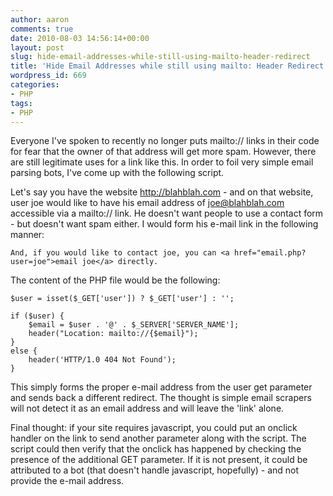 ```yaml
---
author: aaron
comments: true
date: 2010-08-03 14:56:14+00:00
layout: post
slug: hide-email-addresses-while-still-using-mailto-header-redirect
title: 'Hide Email Addresses while still using mailto: Header Redirect'
wordpress_id: 669
categories:
- PHP
tags:
- PHP
---
```


Everyone I've spoken to recently no longer puts mailto:// links in their code for fear that the owner of that address will get more spam.  However, there are still legitimate uses for a link like this.  In order to foil very simple email parsing bots, I've come up with the following script.

Let's say you have the website http://blahblah.com - and on that website, user joe would like to have his email address of joe@blahblah.com accessible via a mailto:// link.  He doesn't want people to use a contact form - but doesn't want spam either.  I would form his e-mail link in the following manner:


    
    
    And, if you would like to contact joe, you can <a href="email.php?user=joe">email joe</a> directly.
    



The content of the PHP file would be the following:

    
    
    $user = isset($_GET['user']) ? $_GET['user'] : '';
    
    if ($user) {
    	$email = $user . '@' . $_SERVER['SERVER_NAME'];
    	header("Location: mailto://{$email}");
    }
    else {
    	header('HTTP/1.0 404 Not Found');
    }
    



This simply forms the proper e-mail address from the user get parameter and sends back a different redirect.  The thought is simple email scrapers will not detect it as an email address and will leave the 'link' alone.

Final thought: if your site requires javascript, you could put an onclick handler on the link to send another parameter along with the script.  The script could then verify that the onclick has happened by checking the presence of the additional GET parameter.  If it is not present, it could be attributed to a bot (that doesn't handle javascript, hopefully) - and not provide the e-mail address.
